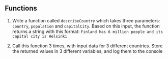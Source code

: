 ## Functions
1. Write a function called `describeCountry` which takes three parameters:
`country`, `population` and `capitalCity`. Based on this input, the
function returns a string with this format: `Finland has 6 million people and its capital city is Helsinki`

2. Call this function 3 times, with input data for 3 different countries. Store the
returned values in 3 different variables, and log them to the console